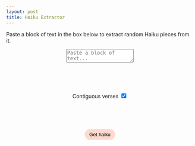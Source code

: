```yaml
---
layout: post
title: Haiku Extractor
---
```

<style>

    .myButton {
        background-color:#ffd9ce;
        border-radius:17px;
        display:inline-block;
        cursor: pointer;
        color:#000000;
        padding: 7px 12px;
        text-decoration: none;
        border-width: 0px;
    }

    .myButton:hover {
        background-color:#e86f87;
        color:#000000;
    }

    .myButton:active {
        position: relative;
        top:1px;
    }

    .bottomGap {
        padding-bottom: 2vh;
    }

    .haiku {
        text-align: center;
        font-size: 2rem;
    }

    .haiku2 {
        text-align: center;
        /* text-color: var(--quote-color); */
        opacity: 0.33;
        font-style: italic;
        font-size: 1.5rem;
    }

</style>
        
Paste a block of text in the box below to extract random Haiku pieces from it.


<!-- <html>
    <head>
        <meta charset="utf-8" />
        <meta name="viewport" content="width=device-width,initial-scale=1" />
        <link rel="stylesheet" href="https://pyscript.net/releases/2024.1.1/core.css" />
        <script type="module" src="https://pyscript.net/releases/2024.1.1/core.js"></script>
    </head>
    
    <body> -->

<script type="module" src="https://pyscript.net/releases/2024.1.1/core.js"></script>

<div align="center" class="bottomGap">
    <textarea wrap="soft" name="text" id="text" placeholder="Paste a block of text..."></textarea>
</div>

<div align="center" class="bottomGap">
    <label class="container" align="center">Contiguous verses
    <input id="checkbox" type="checkbox" checked="checked">
    <span class="checkmark"></span>
    </label>
</div>

<div align="center">
    <button py-click="main" class="myButton">Get haiku</button>
</div>

<br>
<div id="output" class="haiku"></div>
<br>

<div id="output_extra" class="haiku2"></div>

<script type="py" src="../assets/haiku/haiku.py" config="../assets/haiku/pyscript.json"></script>